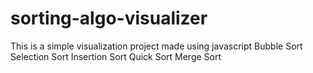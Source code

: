 # sorting-algo-visualizer

This is a simple visualization project made using javascript
Bubble Sort
Selection Sort
Insertion Sort
Quick Sort
Merge Sort
